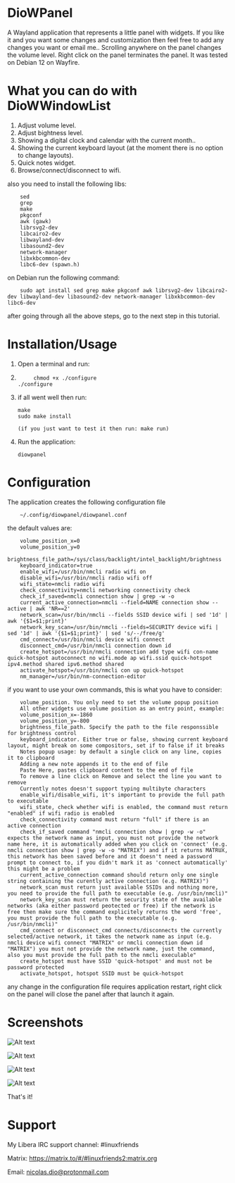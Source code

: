 # DioWPanel
A Wayland application that represents a little panel with widgets. If you like it and you want some changes and customization then feel free to add any changes you want or email me..
Scrolling anywhere on the panel changes the volume level. Right click on the panel terminates the panel.
It was tested on Debian 12 on Wayfire.

# What you can do with DioWWindowList
   1. Adjust volume level.
   2. Adjust bightness level.
   3. Showing a digital clock and calendar with the current month..
   4. Showing the current keyboard layout (at the moment there is no option to change layouts).
   5. Quick notes widget.
   6. Browse/connect/disconnect to wifi.

   also you need to install the following libs:

		sed
		grep
		make
		pkgconf
		awk (gawk)
	 	librsvg2-dev
		libcairo2-dev
		libwayland-dev
		libasound2-dev
		network-manager
		libxkbcommon-dev
		libc6-dev (spawn.h)

   on Debian run the following command:

		sudo apt install sed grep make pkgconf awk librsvg2-dev libcairo2-dev libwayland-dev libasound2-dev network-manager libxkbcommon-dev libc6-dev

   after going through all the above steps, go to the next step in this tutorial.

# Installation/Usage
  1. Open a terminal and run:
  2.		  chmod +x ./configure
		 ./configure

  3. if all went well then run:

		 make
		 sudo make install
		 
		 (if you just want to test it then run: make run)
		
  4. Run the application:
  
		 diowpanel

# Configuration
The application creates the following configuration file

		~/.config/diowpanel/diowpanel.conf

   the default values are:

		volume_position_x=0
		volume_position_y=0
		brightness_file_path=/sys/class/backlight/intel_backlight/brightness
		keyboard_indicator=true
		enable_wifi=/usr/bin/nmcli radio wifi on
		disable_wifi=/usr/bin/nmcli radio wifi off
		wifi_state=nmcli radio wifi
		check_connectivity=nmcli networking connectivity check
		check_if_saved=nmcli connection show | grep -w -o
		current_active_connection=nmcli --field=NAME connection show --active | awk 'NR==2'
		network_scan=/usr/bin/nmcli --fields SSID device wifi | sed '1d' | awk '{$1=$1;print}'
		network_key_scan=/usr/bin/nmcli --fields=SECURITY device wifi | sed '1d' | awk '{$1=$1;print}' | sed 's/--/free/g'
		cmd_connect=/usr/bin/nmcli device wifi connect
		disconnect_cmd=/usr/bin/nmcli connection down id
		create_hotspot=/usr/bin/nmcli connection add type wifi con-name quick-hotspot autoconnect no wifi.mode ap wifi.ssid quick-hotspot ipv4.method shared ipv6.method shared
		activate_hotspot=/usr/bin/nmcli con up quick-hotspot
		nm_manager=/usr/bin/nm-connection-editor

   if you want to use your own commands, this is what you have to consider:

		volume_position. You only need to set the volume popup position
		All other widgets use volume position as an entry point, example:
		volume_position_x=-1860
		volume_position_y=-800
		brightness_file_path. Specify the path to the file responssible for brightness control
		keyboard_indicator. Either true or false, showing current keyboard layout, might break on some compositors, set if to false if it breaks
		Notes popup usage: by default a single click on any line, copies it to clipboard
		Adding a new note appends it to the end of file
		Paste Here, pastes clipboard content to the end of file
		To remove a line click on Remove and select the line you want to remove
		Currently notes doesn't support typing multibyte characters
		enable_wifi/disable_wifi, it's important to provide the full path to executable
		wifi_state, check whether wifi is enabled, the command must return "enabled" if wifi radio is enabled
		check_connectivity command must return "full" if there is an active connection
		check_if_saved command "nmcli connection show | grep -w -o" expects the network name as input, you must not provide the network name here, it is automatically added when you click on 'connect' (e.g. nmcli connection show | grep -w -o "MATRIX") and if it returns MATRUX, this network has been saved before and it doesn't need a password prompt to connect to, if you didn't mark it as 'connect automatically' this might be a problem
		current_active_connection command should return only one single string containing the curently active connection (e.g. MATRIX)")
		network_scan must return just available SSIDs and nothing more, you need to provide the full path to executable (e.g. /usr/bin/nmcli)"
		network_key_scan must return the security state of the available networks (aka either password peotected or free) if the network is free then make sure the command explicitely returns the word 'free', you must provide the full path to the executable (e.g. /usr/bin/nmcli)"
		cmd_connect or disconnect_cmd connects/disconnects the currently selected/active network, it takes the network name as input (e.g. nmcli device wifi connect "MATRIX" or nmcli connection down id "MATRIX") you must not provide the network name, just the command, also you must provide the full path to the nmcli execulable"
		create_hotspot must have SSID 'quick-hotspot' and must not be password protected
		activate_hotspot, hotspot SSID must be quick-hotspot

   any change in the configuration file requires application restart, right click on the panel will close the panel after that launch it again.

# Screenshots

![Alt text](https://raw.githubusercontent.com/DiogenesN/diowpanel/main/diowpanel-volume.png)

![Alt text](https://raw.githubusercontent.com/DiogenesN/diowpanel/main/diowpanel-calendar.png)

![Alt text](https://raw.githubusercontent.com/DiogenesN/diowpanel/main/diowpanel-notes.png)

![Alt text](https://raw.githubusercontent.com/DiogenesN/diowpanel/main/diowpanel-notwork.png)

That's it!

# Support

   My Libera IRC support channel: #linuxfriends

   Matrix: https://matrix.to/#/#linuxfriends2:matrix.org

   Email: nicolas.dio@protonmail.com
